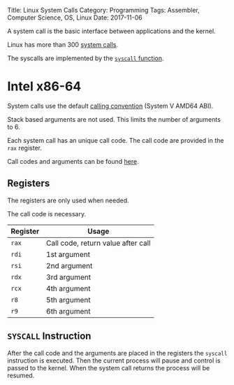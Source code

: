 Title: Linux System Calls
Category: Programming
Tags: Assembler, Computer Science, OS, Linux
Date: 2017-11-06

A system call is the basic interface between applications and the kernel.

Linux has more than 300 [system calls](http://man7.org/linux/man-pages/man2/syscalls.2.html).

The syscalls are implemented by the [`syscall` function](http://man7.org/linux/man-pages/man2/syscall.2.html).

# Intel x86-64

System calls use the default [calling convention]({filename}/intel_calling_conventions.md) (System V AMD64 ABI).

Stack based arguments are not used. This limits the number
of arguments to 6.

Each system call has an unique call code. The call code are provided
in the `rax` register.

Call codes and arguments can be found [here](https://filippo.io/linux-syscall-table/).


## Registers

The registers are only used when needed.

The call code is necessary.

| Register | Usage        |
|----------|--------------|
| `rax`    | Call code, return value after call |
| `rdi`    | 1st argument |
| `rsi`    | 2nd argument |
| `rdx`    | 3rd argument |
| `rcx`    | 4th argument |
| `r8`     | 5th argument |
| `r9`     | 6th argument |


## `SYSCALL` Instruction

After the call code and the arguments are placed in the registers
the `syscall` instruction is executed. Then the current process
will pause and control is passed to the kernel. When the system call
returns the process will be resumed.


